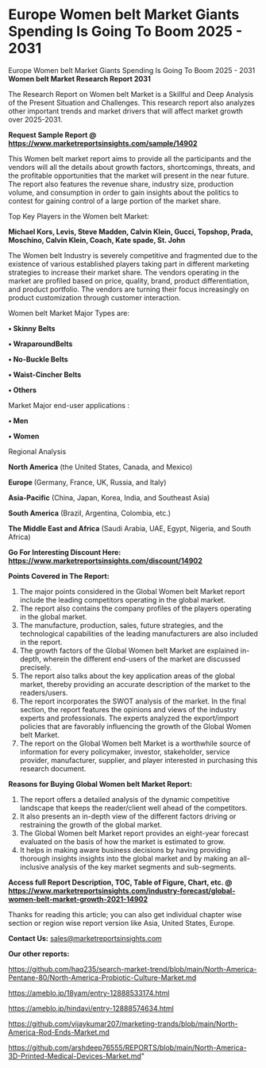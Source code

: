 # Europe Women belt Market Giants Spending Is Going To Boom 2025 - 2031
 Europe Women belt Market Giants Spending Is Going To Boom 2025 - 2031
<strong>Women belt Market Research Report 2031</strong>

The Research Report on Women belt Market is a Skillful and Deep Analysis of the Present Situation and Challenges. This research report also analyzes other important trends and market drivers that will affect market growth over 2025-2031.

<strong>Request Sample Report @ <a href=https://www.marketreportsinsights.com/sample/14902>https://www.marketreportsinsights.com/sample/14902</a></strong>

This Women belt market report aims to provide all the participants and the vendors will all the details about growth factors, shortcomings, threats, and the profitable opportunities that the market will present in the near future. The report also features the revenue share, industry size, production volume, and consumption in order to gain insights about the politics to contest for gaining control of a large portion of the market share.

Top Key Players in the Women belt Market:

<strong>Michael Kors, Levis, Steve Madden, Calvin Klein, Gucci, Topshop, Prada, Moschino, Calvin Klein, Coach, Kate spade, St. John</strong>

The Women belt Industry is severely competitive and fragmented due to the existence of various established players taking part in different marketing strategies to increase their market share. The vendors operating in the market are profiled based on price, quality, brand, product differentiation, and product portfolio. The vendors are turning their focus increasingly on product customization through customer interaction.

Women belt Market Major Types are:

<strong>• Skinny Belts

• WraparoundBelts

• No-Buckle Belts

• Waist-Cincher Belts

• Others</strong>

Market Major end-user applications :

<strong>• Men

• Women</strong>

Regional Analysis

</u><strong><b>North America</b></strong> (the United States, Canada, and Mexico)

<strong><b>Europe </b></strong>(Germany, France, UK, Russia, and Italy)

<strong><b>Asia-Pacific</b></strong> (China, Japan, Korea, India, and Southeast Asia)

<strong><b>South America</b></strong> (Brazil, Argentina, Colombia, etc.)

<strong><b>The Middle East and Africa</b></strong> (Saudi Arabia, UAE, Egypt, Nigeria, and South Africa)

<strong>Go For Interesting Discount Here: <a href=https://www.marketreportsinsights.com/discount/14902>https://www.marketreportsinsights.com/discount/14902</a></strong>

<strong>Points Covered in The Report:</strong>
<ol>
  <li>The major points considered in the Global Women belt Market report include the leading competitors operating in the global market.</li>
  <li>The report also contains the company profiles of the players operating in the global market.</li>
  <li>The manufacture, production, sales, future strategies, and the technological capabilities of the leading manufacturers are also included in the report.</li>
  <li>The growth factors of the Global Women belt Market are explained in-depth, wherein the different end-users of the market are discussed precisely.</li>
  <li>The report also talks about the key application areas of the global market, thereby providing an accurate description of the market to the readers/users.</li>
  <li>The report incorporates the SWOT analysis of the market. In the final section, the report features the opinions and views of the industry experts and professionals. The experts analyzed the export/import policies that are favorably influencing the growth of the Global Women belt Market.</li>
  <li>The report on the Global Women belt Market is a worthwhile source of information for every policymaker, investor, stakeholder, service provider, manufacturer, supplier, and player interested in purchasing this research document.</li>
</ol>
<strong>Reasons for Buying Global Women belt Market Report:</strong>

<ol>
  <li>The report offers a detailed analysis of the dynamic competitive landscape that keeps the reader/client well ahead of the competitors.</li>
  <li>It also presents an in-depth view of the different factors driving or restraining the growth of the global market.</li>
  <li>The Global Women belt Market report provides an eight-year forecast evaluated on the basis of how the market is estimated to grow.</li>
  <li>It helps in making aware business decisions by having providing thorough insights insights into the global market and by making an all-inclusive analysis of the key market segments and sub-segments.</li>
</ol>
<strong>Access full Report Description, TOC, Table of Figure, Chart, etc. @ <a href=https://www.marketreportsinsights.com/industry-forecast/global-women-belt-market-growth-2021-14902>https://www.marketreportsinsights.com/industry-forecast/global-women-belt-market-growth-2021-14902</a></strong>


Thanks for reading this article; you can also get individual chapter wise section or region wise report version like Asia, United States, Europe.

<strong>Contact Us:</strong>
sales@marketreportsinsights.com

<strong>Our other reports:</strong>

<a href=https://github.com/haq235/search-market-trend/blob/main/North-America-Pentane-80/North-America-Probiotic-Culture-Market.md>https://github.com/haq235/search-market-trend/blob/main/North-America-Pentane-80/North-America-Probiotic-Culture-Market.md</a>

<a href=https://ameblo.jp/18yam/entry-12888533174.html>https://ameblo.jp/18yam/entry-12888533174.html</a>

<a href=https://ameblo.jp/hindavi/entry-12888574634.html>https://ameblo.jp/hindavi/entry-12888574634.html</a>

<a href=https://github.com/vijaykumar207/marketing-trands/blob/main/North-America-Rod-Ends-Market.md>https://github.com/vijaykumar207/marketing-trands/blob/main/North-America-Rod-Ends-Market.md</a>

<a href=https://github.com/arshdeep76555/REPORTS/blob/main/North-America-3D-Printed-Medical-Devices-Market.md>https://github.com/arshdeep76555/REPORTS/blob/main/North-America-3D-Printed-Medical-Devices-Market.md</a>"
